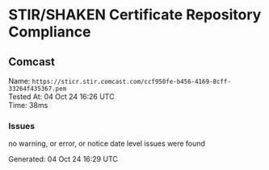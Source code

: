 # STIR/SHAKEN Certificate Repository Compliance

## Comcast

Name: `https://sticr.stir.comcast.com/ccf950fe-b456-4169-8cff-33264f435367.pem`\
Tested At: 04 Oct 24 16:26 UTC\
Time: 38ms

### Issues

no warning, or error, or notice date level issues were found

Generated: 04 Oct 24 16:29 UTC